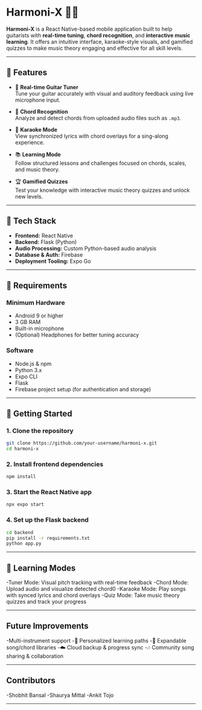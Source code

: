 # Harmoni-X 🎸🎶

**Harmoni-X** is a React Native-based mobile application built to help guitarists with **real-time tuning**, **chord recognition**, and **interactive music learning**. It offers an intuitive interface, karaoke-style visuals, and gamified quizzes to make music theory engaging and effective for all skill levels.

---

## 🔑 Features

- 🎵 **Real-time Guitar Tuner**  
  Tune your guitar accurately with visual and auditory feedback using live microphone input.

- 🎼 **Chord Recognition**  
  Analyze and detect chords from uploaded audio files such as `.mp3`.

- 🎤 **Karaoke Mode**  
  View synchronized lyrics with chord overlays for a sing-along experience.

- 📚 **Learning Mode**  
  Follow structured lessons and challenges focused on chords, scales, and music theory.

- 🏆 **Gamified Quizzes**  
  Test your knowledge with interactive music theory quizzes and unlock new levels.

---

## 🧰 Tech Stack

- **Frontend:** React Native  
- **Backend:** Flask (Python)  
- **Audio Processing:** Custom Python-based audio analysis  
- **Database & Auth:** Firebase  
- **Deployment Tooling:** Expo Go

---

## 📱 Requirements

### Minimum Hardware

- Android 9 or higher
- 3 GB RAM
- Built-in microphone
- (Optional) Headphones for better tuning accuracy

### Software

- Node.js & npm
- Python 3.x
- Expo CLI
- Flask
- Firebase project setup (for authentication and storage)

---

## 🚀 Getting Started

### 1. Clone the repository
```bash
git clone https://github.com/your-username/harmoni-x.git
cd harmoni-x
```
### 2. Install frontend dependencies
```bash
npm install
```
### 3. Start the React Native app
```bash
npx expo start
```
### 4. Set up the Flask backend
```bash
cd backend
pip install -r requirements.txt
python app.py
```
---

## 🧠 Learning Modes

-Tuner Mode: Visual pitch tracking with real-time feedback
-Chord Mode: Upload audio and visualize detected chord0
-Karaoke Mode: Play songs with synced lyrics and chord overlays
-Quiz Mode: Take music theory quizzes and track your progress

---

## Future Improvements

-Multi-instrument support
-🧠 Personalized learning paths
-📂 Expandable song/chord libraries
-☁️ Cloud backup & progress sync
-🎶 Community song sharing & collaboration

---

## Contributors

-Shobhit Bansal
-Shaurya Mittal
-Ankit Tojo

---
